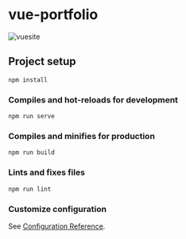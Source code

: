# vue-portfolio
![vuesite](https://user-images.githubusercontent.com/47800618/148665238-dd2175dc-5c74-4808-ad62-d40192c9e508.gif)

## Project setup
```
npm install
```

### Compiles and hot-reloads for development
```
npm run serve
```

### Compiles and minifies for production
```
npm run build
```

### Lints and fixes files
```
npm run lint
```

### Customize configuration
See [Configuration Reference](https://cli.vuejs.org/config/).

